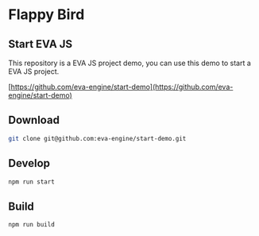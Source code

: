 # Flappy Bird

## Start EVA JS

This repository is a EVA JS project demo, you can use this demo to start a EVA JS project.

[https://github.com/eva-engine/start-demo](https://github.com/eva-engine/start-demo)

## Download
```bash
git clone git@github.com:eva-engine/start-demo.git
```

## Develop
```bash
npm run start
```

## Build
```bash
npm run build
```
